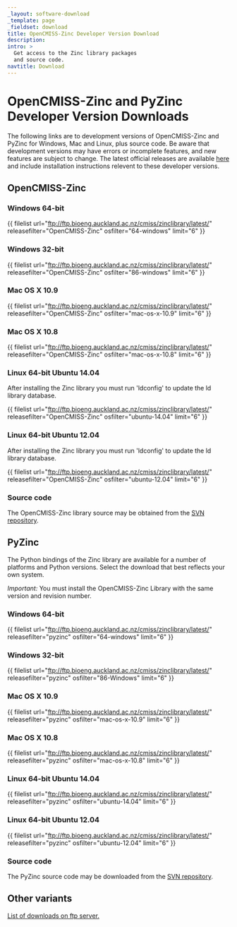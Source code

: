 ```yaml
---
_layout: software-download
_template: page
_fieldset: download
title: OpenCMISS-Zinc Developer Version Download
description:
intro: >
  Get access to the Zinc library packages
  and source code.
navtitle: Download
---
```


# OpenCMISS-Zinc and PyZinc Developer Version Downloads

The following links are to development versions of OpenCMISS-Zinc and PyZinc for Windows, Mac and Linux, plus source code. Be aware that development versions may have errors or incomplete features, and new features are subject to change. The latest official releases are available [here](/software/opencmiss/zinc/download/) and include installation instructions relevent to these developer versions.

## OpenCMISS-Zinc

### Windows 64-bit

{{ filelist url="ftp://ftp.bioeng.auckland.ac.nz/cmiss/zinclibrary/latest/" releasefilter="OpenCMISS-Zinc" osfilter="64-windows" limit="6" }}

### Windows 32-bit

{{ filelist url="ftp://ftp.bioeng.auckland.ac.nz/cmiss/zinclibrary/latest/" releasefilter="OpenCMISS-Zinc" osfilter="86-windows" limit="6" }}

### Mac OS X 10.9

{{ filelist url="ftp://ftp.bioeng.auckland.ac.nz/cmiss/zinclibrary/latest/" releasefilter="OpenCMISS-Zinc" osfilter="mac-os-x-10.9" limit="6" }}

### Mac OS X 10.8

{{ filelist url="ftp://ftp.bioeng.auckland.ac.nz/cmiss/zinclibrary/latest/" releasefilter="OpenCMISS-Zinc" osfilter="mac-os-x-10.8" limit="6" }}

### Linux 64-bit Ubuntu 14.04

After installing the Zinc library you must run 'ldconfig' to update the ld library database.

{{ filelist url="ftp://ftp.bioeng.auckland.ac.nz/cmiss/zinclibrary/latest/" releasefilter="OpenCMISS-Zinc" osfilter="ubuntu-14.04" limit="6" }}

### Linux 64-bit Ubuntu 12.04

After installing the Zinc library you must run 'ldconfig' to update the ld library database.

{{ filelist url="ftp://ftp.bioeng.auckland.ac.nz/cmiss/zinclibrary/latest/" releasefilter="OpenCMISS-Zinc" osfilter="ubuntu-12.04" limit="6" }}

### Source code

The OpenCMISS-Zinc library source may be obtained from the [SVN repository](https://svn.physiomeproject.org/svn/cmiss/zinc/library/).


## PyZinc

The Python bindings of the Zinc library are available for a number of platforms and Python versions.  Select the download that best reflects your own system.

<em>Important:</em> You must install the OpenCMISS-Zinc Library with the same version and revision number.

### Windows 64-bit

{{ filelist url="ftp://ftp.bioeng.auckland.ac.nz/cmiss/zinclibrary/latest/" releasefilter="pyzinc" osfilter="64-windows" limit="6" }}

### Windows 32-bit

{{ filelist url="ftp://ftp.bioeng.auckland.ac.nz/cmiss/zinclibrary/latest/" releasefilter="pyzinc" osfilter="86-Windows" limit="6" }}

### Mac OS X 10.9

{{ filelist url="ftp://ftp.bioeng.auckland.ac.nz/cmiss/zinclibrary/latest/" releasefilter="pyzinc" osfilter="mac-os-x-10.9" limit="6" }}

### Mac OS X 10.8

{{ filelist url="ftp://ftp.bioeng.auckland.ac.nz/cmiss/zinclibrary/latest/" releasefilter="pyzinc" osfilter="mac-os-x-10.8" limit="6" }}

### Linux 64-bit Ubuntu 14.04

{{ filelist url="ftp://ftp.bioeng.auckland.ac.nz/cmiss/zinclibrary/latest/" releasefilter="pyzinc" osfilter="ubuntu-14.04" limit="6" }}

### Linux 64-bit Ubuntu 12.04

{{ filelist url="ftp://ftp.bioeng.auckland.ac.nz/cmiss/zinclibrary/latest/" releasefilter="pyzinc" osfilter="ubuntu-12.04" limit="6" }}

### Source code

The PyZinc source code may be downloaded from the [SVN repository](https://svn.physiomeproject.org/svn/cmiss/zinc/bindings/).

## Other variants

[List of downloads on ftp server.](ftp://ftp.bioeng.auckland.ac.nz/cmiss/zinclibrary/latest)
